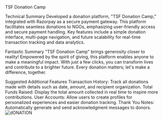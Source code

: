 TSF Donation Camp

Technical Summary
Developed a donation platform, "TSF Donation Camp," integrated with Razorpay as a secure payment gateway. This platform facilitates seamless donations to NGOs, emphasizing user-friendly access and secure payment handling. Key features include a simple donation interface, multi-page navigation, and future scalability for real-time transaction tracking and data analytics.

Fantastic Summary
"TSF Donation Camp" brings generosity closer to reality! Empowered by the spirit of giving, this platform enables anyone to make a meaningful impact. With just a few clicks, you can transform lives and contribute to a brighter future. Every donation matters; let's make a difference, together.

Suggested Additional Features
Transaction History: Track all donations made with details such as date, amount, and recipient organization.
Total Funds Raised: Display the total amount collected in real time to inspire more contributions.
User Accounts: Allow users to create profiles for personalized experiences and easier donation tracking.
Thank You Notes: Automatically generate and send acknowledgment messages to donors.
![dONATION](https://github.com/user-attachments/assets/1fafbd1c-7e62-4fa7-95c8-1695fb0b627d)
